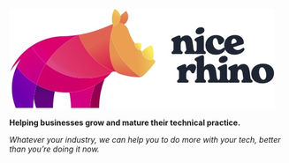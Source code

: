 ![Nice Rhino](profile/logo.png?raw=true)

**Helping businesses grow and mature their technical practice.**

_Whatever your industry, we can help you to do more with your tech, better than you’re doing it now._
